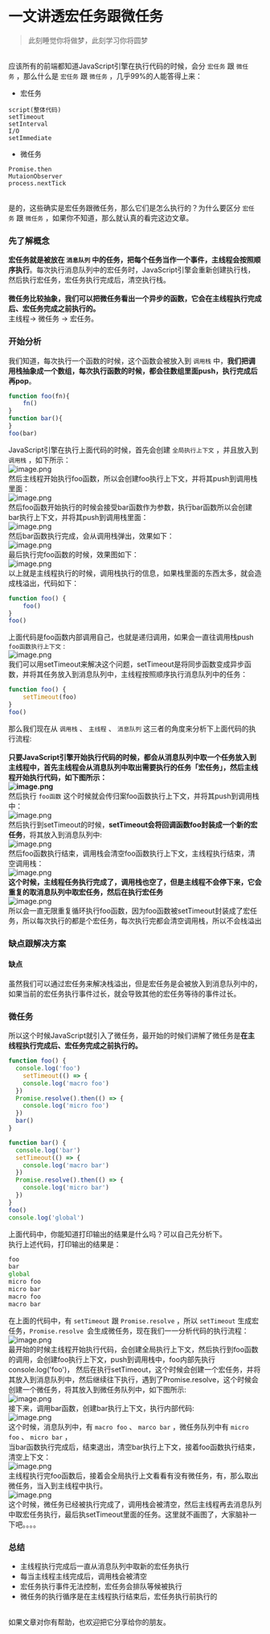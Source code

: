# 一文讲透宏任务跟微任务

> 此刻睡觉你将做梦，此刻学习你将圆梦


<br />应该所有的前端都知道JavaScript引擎在执行代码的时候，会分 `宏任务` 跟 `微任务` ，那么什么是 `宏任务` 跟 `微任务` ，几乎99%的人能答得上来：

- 宏任务
```
script(整体代码)
setTimeout
setInterval
I/O
setImmediate
```

- 微任务
```
Promise.then
MutaionObserver
process.nextTick
```

<br />是的，这些确实是宏任务跟微任务，那么它们是怎么执行的？为什么要区分 `宏任务` 跟 `微任务` ，如果你不知道，那么就认真的看完这边文章。<br />

<a name="Xu7Ho"></a>
### 先了解概念
**宏任务就是被放在 `消息队列` 中的任务，把每个任务当作一个事件，主线程会按照顺序执行**。每次执行消息队列中的宏任务时，JavaScript引擎会重新创建执行栈，然后执行宏任务，宏任务执行完成后，清空执行栈。<br />
<br />**微任务比较抽象，我们可以把微任务看出一个异步的函数，它会在主线程执行完成后、宏任务完成之前执行的。**<br />主线程-> 微任务 -> 宏任务。<br />

<a name="C6XwY"></a>
### 开始分析
我们知道，每次执行一个函数的时候，这个函数会被放入到 `调用栈` 中，**我们把调用栈抽象成一个数组，每次执行函数的时候，都会往数组里面push，执行完成后再pop**。<br />

```javascript
function foo(fn){
	fn()
}
function bar(){
}
foo(bar)
```
JavaScript引擎在执行上面代码的时候，首先会创建 `全局执行上下文` ，并且放入到 `调用栈` ，如下所示：<br />![image.png](https://cdn.nlark.com/yuque/0/2020/png/512535/1591164754287-81a77402-89d6-4fa7-b20e-3de2a5b33104.png#align=left&display=inline&height=296&margin=%5Bobject%20Object%5D&name=image.png&originHeight=592&originWidth=1372&size=76253&status=done&style=none&width=686)<br />然后主线程开始执行foo函数，所以会创建foo执行上下文，并将其push到调用栈里面：<br />![image.png](https://cdn.nlark.com/yuque/0/2020/png/512535/1591169690816-888c0b03-fc9c-448d-bdee-a669830049dc.png#align=left&display=inline&height=322&margin=%5Bobject%20Object%5D&name=image.png&originHeight=644&originWidth=1448&size=85629&status=done&style=none&width=724)<br />然后foo函数开始执行的时候会接受bar函数作为参数，执行bar函数所以会创建bar执行上下文，并将其push到调用栈里面：<br />![image.png](https://cdn.nlark.com/yuque/0/2020/png/512535/1591169903153-efb0b6ef-e37a-4e6e-ace0-d9b1154cc2e9.png#align=left&display=inline&height=314&margin=%5Bobject%20Object%5D&name=image.png&originHeight=628&originWidth=1424&size=89837&status=done&style=none&width=712)<br />然后bar函数执行完成，会从调用栈弹出，效果如下：<br />![image.png](https://cdn.nlark.com/yuque/0/2020/png/512535/1591170041529-740e807b-780f-48a7-836d-5109fb265b8f.png#align=left&display=inline&height=377&margin=%5Bobject%20Object%5D&name=image.png&originHeight=754&originWidth=1754&size=110119&status=done&style=none&width=877)<br />最后执行完foo函数的时候，效果图如下：<br />![image.png](https://cdn.nlark.com/yuque/0/2020/png/512535/1591254971715-e201661f-b51e-4ec5-bd09-232838821520.png#align=left&display=inline&height=375&margin=%5Bobject%20Object%5D&name=image.png&originHeight=750&originWidth=1796&size=105618&status=done&style=none&width=898)<br />以上就是主线程执行的时候，调用栈执行的信息，如果栈里面的东西太多，就会造成栈溢出，代码如下：
```javascript
function foo() {
	foo()
}
foo()
```
上面代码是foo函数内部调用自己，也就是递归调用，如果会一直往调用栈push `foo函数执行上下文` :<br />![image.png](https://cdn.nlark.com/yuque/0/2020/png/512535/1591255198671-4d910c6f-dbc4-4794-aeea-56537163f566.png#align=left&display=inline&height=305&margin=%5Bobject%20Object%5D&name=image.png&originHeight=610&originWidth=1404&size=79732&status=done&style=none&width=702)<br />我们可以用setTimeout来解决这个问题，setTimeout是将同步函数变成异步函数，并将其任务放入到消息队列中，主线程按照顺序执行消息队列中的任务：
```javascript
function foo() {
	setTimeout(foo)
}
foo()
```
那么我们现在从 `调用栈` 、 `主线程` 、 `消息队列` 这三者的角度来分析下上面代码的执行流程:<br />
<br />**只要JavaScript引擎开始执行代码的时候，都会从消息队列中取一个任务放入到主线程中，**首先主线程会从消息队列中取出需要执行的任务「宏任务」，然后主线程开始执行代码，如下图所示：<br />**![image.png](https://cdn.nlark.com/yuque/0/2020/png/512535/1591256497610-dcc7d5bf-b161-4553-ac3e-731300653ce8.png#align=left&display=inline&height=457&margin=%5Bobject%20Object%5D&name=image.png&originHeight=914&originWidth=1382&size=103776&status=done&style=none&width=691)**<br />然后执行 `foo函数` 这个时候就会传归案foo函数执行上下文，并将其push到调用栈中：<br />![image.png](https://cdn.nlark.com/yuque/0/2020/png/512535/1591256834069-9d29de6a-bc02-4f67-bfd6-b4142508476f.png#align=left&display=inline&height=439&margin=%5Bobject%20Object%5D&name=image.png&originHeight=878&originWidth=1530&size=110589&status=done&style=none&width=765)<br />然后执行到setTimeout的时候，**setTimeout会将回调函数foo封装成一个新的宏任务**，将其放入到消息队列中:<br />![image.png](https://cdn.nlark.com/yuque/0/2020/png/512535/1591256988622-ba4036e4-5c80-47ec-a19c-6145c898c362.png#align=left&display=inline&height=451&margin=%5Bobject%20Object%5D&name=image.png&originHeight=902&originWidth=1434&size=118700&status=done&style=none&width=717)<br />然后foo函数执行结束，调用栈会清空foo函数执行上下文，主线程执行结束，清空调用栈：<br />![image.png](https://cdn.nlark.com/yuque/0/2020/png/512535/1591257115101-70d94eab-163c-4710-9014-e9f52ad276f5.png#align=left&display=inline&height=321&margin=%5Bobject%20Object%5D&name=image.png&originHeight=642&originWidth=1424&size=70195&status=done&style=none&width=712)<br />**这个时候，主线程任务执行完成了，调用栈也空了，但是主线程不会停下来，它会重复的取消息队列中取宏任务，然后在执行宏任务**<br />![image.png](https://cdn.nlark.com/yuque/0/2020/png/512535/1591257333091-05d6a9d0-4697-4589-88d7-cf8e28f2b989.png#align=left&display=inline&height=298&margin=%5Bobject%20Object%5D&name=image.png&originHeight=596&originWidth=1388&size=79392&status=done&style=none&width=694)<br />所以会一直无限重复循环执行foo函数，因为foo函数被setTimeout封装成了宏任务，所以每次执行的都是个宏任务，每次执行完都会清空调用栈，所以不会栈溢出<br />

<a name="U7Qj6"></a>
### 缺点跟解决方案
<a name="cfGCQ"></a>
#### 缺点
虽然我们可以通过宏任务来解决栈溢出，但是宏任务是会被放入到消息队列中的，如果当前的宏任务执行事件过长，就会导致其他的宏任务等待的事件过长。<br />

<a name="eODUL"></a>
### 微任务
所以这个时候JavaScript就引入了微任务，最开始的时候们讲解了微任务是**在主线程执行完成后、宏任务完成之前执行的。**
```javascript
function foo() {
  console.log('foo')
	setTimeout(() => {
    console.log('macro foo')
  })
  Promise.resolve().then(() => {
    console.log('micro foo')
  })
  bar()
}

function bar() {
  console.log('bar')
  setTimeout(() => {
    console.log('macro bar')
  })
  Promise.resolve().then(() => {
    console.log('micro bar')
  })
}
foo()
console.log('global')
```
上面代码中，你能知道打印输出的结果是什么吗？可以自己先分析下。<br />执行上述代码，打印输出的结果是：
```javascript
foo
bar
global
micro foo
micro bar
macro foo
macro bar
```
在上面的代码中，有 `setTimeout` 跟 `Promise.resolve` ，所以 `setTimeout` 生成宏任务，`Promise.resolve `会生成微任务，现在我们一一分析代码的执行流程：<br />![image.png](https://cdn.nlark.com/yuque/0/2020/png/512535/1591259113654-892cc48b-5506-47f5-b4b7-2149860b0c54.png#align=left&display=inline&height=675&margin=%5Bobject%20Object%5D&name=image.png&originHeight=1350&originWidth=1510&size=156475&status=done&style=none&width=755)<br />最开始的时候主线程开始执行代码，会创建全局执行上下文，然后执行到foo函数的调用，会创建foo执行上下文，push到调用栈中，foo内部先执行console.log('foo')， 然后在执行setTimeout，这个时候会创建一个宏任务，并将其放入到消息队列中，然后继续往下执行，遇到了Promise.resolve，这个时候会创建一个微任务，将其放入到微任务队列中，如下图所示:<br />![image.png](https://cdn.nlark.com/yuque/0/2020/png/512535/1591259571896-61349f16-8b1e-4e5e-a68b-0a588e026b8f.png#align=left&display=inline&height=670&margin=%5Bobject%20Object%5D&name=image.png&originHeight=1340&originWidth=1648&size=219341&status=done&style=none&width=824)<br />接下来，调用bar函数，创建bar执行上下文，执行内部代码:<br />![image.png](https://cdn.nlark.com/yuque/0/2020/png/512535/1591259791089-46d9e31e-7578-41cf-bb05-72a142160ccd.png#align=left&display=inline&height=667&margin=%5Bobject%20Object%5D&name=image.png&originHeight=1334&originWidth=1682&size=236025&status=done&style=none&width=841)<br />这个时候，消息队列中，有 `macro foo` 、 `marco bar` ，微任务队列中有 `micro foo` 、 `micro bar` ，<br />当bar函数执行完成后，结束退出，清空bar执行上下文，接着foo函数执行结束，清空上下文：<br />![image.png](https://cdn.nlark.com/yuque/0/2020/png/512535/1591259972560-da745afe-d23f-470f-9841-4b848c66b221.png#align=left&display=inline&height=669&margin=%5Bobject%20Object%5D&name=image.png&originHeight=1338&originWidth=1648&size=214500&status=done&style=none&width=824)<br />主线程执行完foo函数后，接着会全局执行上文看看有没有微任务，有，那么取出微任务，当入到主线程中执行。<br />![image.png](https://cdn.nlark.com/yuque/0/2020/png/512535/1591260157652-f153a818-5693-4c3e-a989-7ffedcfa8182.png#align=left&display=inline&height=669&margin=%5Bobject%20Object%5D&name=image.png&originHeight=1338&originWidth=1622&size=107044&status=done&style=none&width=811)<br />这个时候，微任务已经被执行完成了，调用栈会被清空，然后主线程再去消息队列中取宏任务执行，最后执setTimeout里面的任务。这里就不画图了，大家脑补一下吧。。。。<br />

<a name="sMfgg"></a>
### 总结

- 主线程执行完成后一直从消息队列中取新的宏任务执行
- 每当主线程主线完成后，调用栈会被清空
- 宏任务执行事件无法控制，宏任务会排队等候被执行
- 微任务的执行循序是在主线程执行结束后，宏任务执行前执行的


<br />如果文章对你有帮助，也欢迎把它分享给你的朋友。<br />
